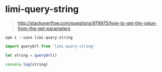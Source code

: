 # limi-query-string

> http://stackoverflow.com/questions/979975/how-to-get-the-value-from-the-get-parameters


```
npm i --save limi-query-string
```


```js
import queryUrl from 'limi-query-string'

let string = queryUrl()

console.log(string)
```

